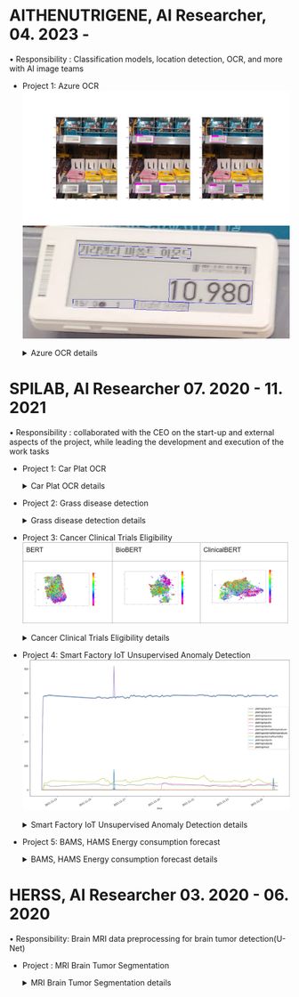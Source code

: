 # AITHENUTRIGENE, AI Researcher, 04. 2023 - 
• Responsibility : Classification models, location detection, OCR, and more with AI image teams


* Project 1: Azure OCR 
![Azure OCR1](./image/azure_ocr/IMG_8657.JPG)  
![Azure OCR2](./image/azure_ocr/IMG_8657_0.JPG)
    <details>
    <summary> Azure OCR details </summary>
        <div markdown="1">

        - Background : Extracting information from in-store price tags with photography


        – Achievement: 
        • Taking in-store photos. 
        • Locate price tags in the photo. ( Azure computer vision : Object Detection)
        • Identify text within a price tag. ( Azure OCR )
    </div>
    </details>


# SPILAB, AI Researcher 07. 2020 - 11. 2021
• Responsibility : collaborated with the CEO on the start-up and external aspects of the project, while leading the development and execution of the work tasks

* Project 1: Car Plat OCR
    <details>
    <summary> Car Plat OCR details</summary>
        <div markdown="1">
        
        
        - Background : Check the type and license plate number of the vehicle entering the electric vehicle charging station

        – Achievement: 
        • Raspberry pi 4 Image Collection. 
        • Electronic car plate generate (image aug-mentation). 
        • Car Plate Detection (Yolo v4, v5). 
        • Optical Character Recognition (BidirectionalLSTM).

        - link : https://github.com/forallx94/Electronic-Car-Generate

    </div>
    </details>

* Project 2: Grass disease detection
    <details>
    <summary> Grass disease detection details</summary>
        <div markdown="1">

        - Background : Check the condition of the grass and the presence of diseases through drone images taken in the morning at the golf course

        – Achievement: 
        • Switch uploaded videos to images. 
        • Grass disease detect (EfficientNet B5).
        • Upload result at MongoDB.
    </div>
    </details>

* Project 3: Cancer Clinical Trials Eligibility
![CCTE](./image/CCTE/001.png)
    <details>
    <summary> Cancer Clinical Trials Eligibility details </summary>
        <div markdown="1">
        - Background : Using cancer clinical trial data to provide additional information on new patients

        – Achievement: 
        • Data preprocessing. 
        • Word Embedding (TF-IDF, Word2Vec, BERT).
        • Network Anlysis, Clustering (HDBSCAN, Hierarchical Clustering). 
        • keyword extraction.

    </div>
    </details>

* Project 4: Smart Factory IoT Unsupervised Anomaly Detection
![samrt_facory](./image/smart_factory/001.png)
    <details>
    <summary> Smart Factory IoT Unsupervised Anomaly Detection details</summary>
        <div markdown="1">

        - Background : A model that predicts abnormal parts using IoT data provided from factories

        – Achievement: 
        • Call factory compressor,rectifier data from MySQL. 
        • Data Preprocessing. Un-supervised anomaly detection(Machine Learning, Autoencoder). 
        • Upload result at MongoDB.

        - link : https://github.com/forallx94/Sequential_Anomaly_detecion

    </div>
    </details>

* Project 5: BAMS, HAMS Energy consumption forecast
    <details>
    <summary>  BAMS, HAMS Energy consumption forecast details</summary>
        <div markdown="1">

        - Background : Predict temperature, humidity, electricity usage, hot water usage, etc. of house and buildings

        – Achievement: 
        • House, Building Energy consumption data preprocessing. 
        • Energy consumption forecast (Prophet, Residual LSTM). 
        • Upload result at MongoDB.
    </div>
    </details>

# HERSS, AI Researcher 03. 2020 - 06. 2020
• Responsibility: Brain MRI data preprocessing for brain tumor detection(U-Net)  
* Project : MRI Brain Tumor Segmentation
    <details>
    <summary> MRI Brain Tumor Segmentation details </summary>
    <div markdown="1">

        – Achievement: Applied 6 data preprocessing methods(Z-score normalization, whit strip, Ravel etc) to the brain MRI data, but none resulted in a significant improvement in performance.  

        – Insight: When compared to the underlying The Brain Tumor Segmentation (BraTS) data Identified that the delivered data was not the original data, leading to the discovery of a problem with the data preprocessing. This helped to identify a major issue with the data and led to improvements in data handling processes at the company.  
    </div>
    </details>
